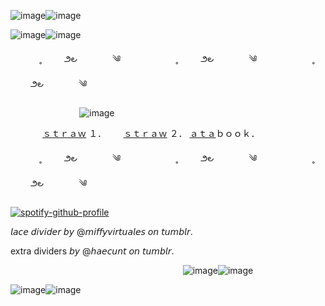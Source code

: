 
![image](https://github.com/user-attachments/assets/c27dd872-5c30-4968-a7b0-f1c85a74fac9)![image](https://github.com/user-attachments/assets/dd3e6731-524c-4efc-aaa5-da24222768d4)

![image](https://github.com/user-attachments/assets/26f33c0c-ab93-43e1-8b2d-62030886243e)![image](https://github.com/user-attachments/assets/147e67f0-6fd7-4922-818e-6e52fa76f0c1)


　　 　˳ 　   　౨౿　　　　༄　　　　　 　˳ 　   　౨౿　　　　༄　　　　　 　˳ 　   　౨౿　　　　༄　





‎ ‎ ‎ ‎ ‎ ‎ ‎ ‎ ‎ ‎ ‎ ‎ ‎ ‎ ‎ ‎ ‎ ‎ ‎ ‎ ‎ ‎ ‎ ‎ ‎ ‎ ‎ ‎ ![image](https://github.com/user-attachments/assets/c8f7f001-fd59-4bb6-a1eb-903c777757d3)












‎ ‎ ‎ ‎ ‎ ‎ ‎ ‎ ‎ ‎ ‎ ‎ ‎ <a href="https://endsoftime.straw.page/">ｓｔｒａｗ</a> １．‎ ‎ ‎ ‎ ‎ ‎ ‎  <a href="https://weepingonyourfrontdoor.straw.page/">ｓｔｒａｗ</a> ２．‎ ‎ ‎‎ ‎ ‎  ‎  <a href="https://driftingpaths.atabook.org/">ａｔａ</a>ｂｏｏｋ．



　　 　˳ 　   　౨౿　　　　༄　　　　　 　˳ 　   　౨౿　　　　༄　　　　　 　˳ 　   　౨౿　　　　༄　


    
[![spotify-github-profile](https://spotify-github-profile.kittinanx.com/api/view?uid=31z3dil436qyyex57up4twuisfye&cover_image=true&theme=novatorem&show_offline=true&background_color=121212&interchange=false&bar_color=53b14f&bar_color_cover=false)](https://spotify-github-profile.kittinanx.com/api/view?uid=31z3dil436qyyex57up4twuisfye&redirect=true)

𝘭𝘢𝘤𝘦 𝘥𝘪𝘷𝘪𝘥𝘦𝘳 𝘣𝘺 @𝘮𝘪𝘧𝘧𝘺𝘷𝘪𝘳𝘵𝘶𝘢𝘭𝘦𝘴 𝘰𝘯 𝘵𝘶𝘮𝘣𝘭𝘳.

extra dividers 𝘣𝘺 @𝘩𝘢𝘦𝘤𝘶𝘯𝘵 𝘰𝘯 𝘵𝘶𝘮𝘣𝘭𝘳.


‎ ‎ ‎ ‎ ‎ ‎ ‎ ‎ ‎ ‎ ‎ ‎ ‎ ‎ ‎ ‎ ‎ ‎ ‎ ‎ ‎ ‎ ‎ ‎ ‎ ‎ ‎ ‎ ‎ ‎ ‎ ‎ ‎ ‎ ‎ ‎ ‎ ‎ ‎ ‎ ‎ ‎ ‎ ‎ ‎ ‎ ‎ ‎ ‎ ‎ ‎ ‎ ‎ ‎ ‎ ‎ ‎ ‎ ‎ ‎ ‎ ‎ ‎ ‎ ‎ ‎ ‎ ‎ ‎ ‎ ‎ ‎ ‎ ‎ ‎ ‎ ‎ ‎ ‎ ‎ ‎ ‎ ‎ ‎ ‎ ‎ ‎ ‎ ‎ ‎ ‎ ‎ ‎ ‎ ‎ ‎ ‎ ‎ ‎ ‎ ‎ ‎ ‎ ‎ ‎ ‎ ‎ ‎ ‎ ‎ ‎ ‎ ‎ ‎ ‎ ‎ ‎ ‎ ‎ ‎ ‎ ‎ ‎ ‎ ‎ ‎ ‎ ‎ ‎ ‎ ‎ ‎ ‎ ‎ ‎ ‎ ‎ ‎ ‎ ‎ ‎ ‎ ‎ ‎ ‎ ‎ ‎ ‎ ‎ ‎ ‎ ‎ ‎ ‎ ‎ ‎ ‎ ‎ ‎ ‎ ‎ ‎ ‎ ‎ ‎ ‎ ‎ ‎ ‎ ‎ ‎ ‎ ‎ ‎ ‎ ‎ ‎ ‎ ‎ ‎ ‎ ‎ ‎ ‎ ‎ ‎ ‎ ‎ ‎ ‎ ‎ ‎ 
![image](https://github.com/user-attachments/assets/26f33c0c-ab93-43e1-8b2d-62030886243e)![image](https://github.com/user-attachments/assets/147e67f0-6fd7-4922-818e-6e52fa76f0c1)



![image](https://github.com/user-attachments/assets/226f1e36-1c8d-4f40-ac4b-4265b47c74ac)![image](https://github.com/user-attachments/assets/e5834788-d689-4503-a0b0-7ed0cd130048)


